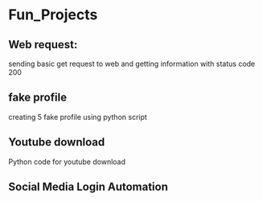 # Fun_Projects

## Web request: 
sending basic get request to web and getting information with status code 200

## fake profile

creating 5 fake profile using python script

## Youtube download

Python code for youtube download

## Social Media Login Automation



